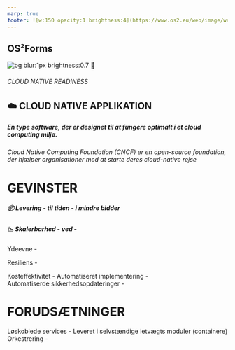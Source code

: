 ```yaml
---
marp: true
footer: ![w:150 opacity:1 brightness:4](https://www.os2.eu/web/image/website/1/logo/OS2%20%E2%80%93%20Offentligt%20digitaliseringsf%C3%A6llesskab?unique=8a4ead6)
---
```

<!--
theme: uncover
transition: dissolve
class:
 - invert
headingDivider: 2 
paginate: false
-->

## **OS²Forms**
![bg blur:1px brightness:0.7](https://images.pexels.com/photos/2382845/pexels-photo-2382845.jpeg?auto=compress&cs=tinysrgb&w=1260&h=750&dpr=1)
:small_blue_diamond:
###### CLOUD NATIVE READINESS

## :cloud: **CLOUD NATIVE APPLIKATION**

#####  En type software, der er designet til at fungere optimalt i et cloud computing miljø.

###### Cloud Native Computing Foundation (CNCF) er en open-source foundation, der hjælper organisationer med at starte deres cloud-native rejse

# GEVINSTER
##### 📦 **Levering** - til tiden - i mindre bidder <!-- Med løskoblede services og moduler kan forskellige teams arbejde uafhængigt på leverancer og dermed ingen ventetid på levering fordi det ene team har en længere leveringstid og at hele applikationen skal genbygges-->

##### 📉 **Skalerbarhed** - ved  -  <!-- Kan nemt skaleres op eller ned efter behov. Skalerer automatisk ved uforudsete ændringer. Dette betyder, at du kan håndtere pludselige stigninger i trafikken uden at skulle investere i ekstra hardware. -->

Ydeevne - 

Resiliens -


Kosteffektivitet - 
Automatiseret implementering -  
Automatiserde sikkerhedsopdateringer -


# FORUDSÆTNINGER

Løskoblede services - 
Leveret i selvstændige letvægts moduler (containere)
Orkestrering -


